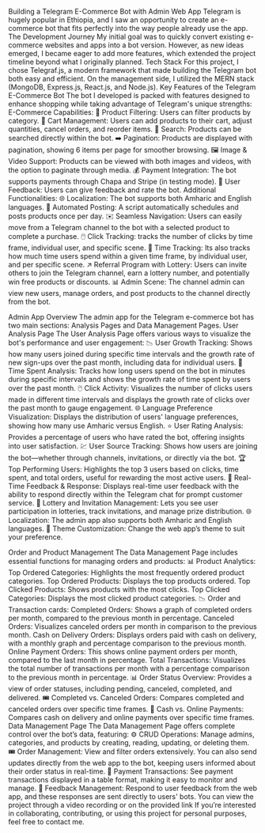 Building a Telegram E-Commerce Bot with Admin Web App
Telegram is hugely popular in Ethiopia, and I saw an opportunity to create an e-commerce bot that fits perfectly into the way people already use the app.
The Development Journey
My initial goal was to quickly convert existing e-commerce websites and apps into a bot version. However, as new ideas emerged, I became eager to add more features, which extended the project timeline beyond what I originally planned.
Tech Stack
For this project, I chose Telegraf.js, a modern framework that made building the Telegram bot both easy and efficient.
On the management side, I utilized the MERN stack (MongoDB, Express.js, React.js, and Node.js).
Key Features of the Telegram E-Commerce Bot
The bot I developed is packed with features designed to enhance shopping while taking advantage of Telegram's unique strengths:
E-Commerce Capabilities:
            🔸 Product Filtering: Users can filter products by category.
🛒 Cart Management: Users can add products to their cart, adjust quantities, cancel                 orders, and reorder items.
🔎 Search: Products can be searched directly within the bot.
➡️ Pagination: Products are displayed with pagination, showing 6 items per page for smoother browsing.
🖼️ Image & Video Support: Products can be viewed with both images and videos, with the option to paginate through media.
💰 Payment Integration: The bot supports payments through Chapa and Stripe (in testing mode).
📧 User Feedback: Users can give feedback and rate the bot.
Additional Functionalities:
🌐 Localization: The bot supports both Amharic and English languages.
📢 Automated Posting: A script automatically schedules and posts products once per day.
✉️ Seamless Navigation: Users can easily move from a Telegram channel to the bot with a selected product to complete a purchase.
🖱️ Click Tracking: tracks the number of clicks by time frame, individual user, and specific scene.
🧭 Time Tracking: Its also tracks how much time users spend within a given time frame, by individual user, and per specific scene.
↗️ Referral Program with Lottery: Users can invite others to join the Telegram channel, earn a lottery number, and potentially win free products or discounts.
📊 Admin Scene: The channel admin can view new users, manage orders, and post products to the channel directly from the bot.

Admin App Overview
The admin app for the Telegram e-commerce bot has two main sections: Analysis Pages and Data Management Pages.
User Analysis Page
The User Analysis Page offers various ways to visualize the bot's performance and user engagement:
📉 User Growth Tracking: Shows how many users joined during specific time intervals and the growth rate of new sign-ups over the past month, including data for individual users.
🧭 Time Spent Analysis: Tracks how long users spend on the bot in minutes during specific intervals and shows the growth rate of time spent by users over the past month.
🖱️ Click Activity: Visualizes the number of clicks users made in different time intervals and displays the growth rate of clicks over the past month to gauge engagement.
🌐 Language Preference Visualization: Displays the distribution of users' language preferences, showing how many use Amharic versus English.
⭐️ User Rating Analysis: Provides a percentage of users who have rated the bot, offering insights into user satisfaction.
💹 User Source Tracking: Shows how users are joining the bot—whether through channels, invitations, or directly via the bot.
🏆 Top Performing Users: Highlights the top 3 users based on clicks, time spent, and total orders, useful for rewarding the most active users.
🔔 Real-Time Feedback & Response: Displays real-time user feedback with the ability to respond directly within the Telegram chat for prompt customer service.
🎁 Lottery and Invitation Management: Lets you see user participation in lotteries, track invitations, and manage prize distribution.
🌐 Localization: The admin app also supports both Amharic and English languages.
🎨 Theme Customization: Change the web app’s theme to suit your preference.

Order and Product Management
The Data Management Page includes essential functions for managing orders and products:
📊 Product Analytics:
Top Ordered Categories: Highlights the most frequently ordered product categories.
Top Ordered Products: Displays the top products ordered.
Top Clicked Products: Shows products with the most clicks.
Top Clicked Categories: Displays the most clicked product categories.
📉 Order and Transaction cards:
Completed Orders: Shows a graph of completed orders per month, compared to the previous month in percentage.
Canceled Orders: Visualizes canceled orders per month in comparison to the previous month.
Cash on Delivery Orders: Displays orders paid with cash on delivery, with a monthly graph and percentage comparison to the previous month.
Online Payment Orders: This shows online payment orders per month, compared to the last month in percentage.
Total Transactions: Visualizes the total number of transactions per month with a percentage comparison to the previous month in percentage.
📊 Order Status Overview: Provides a view of order statuses, including pending, canceled, completed, and delivered.
🎟️ Completed vs. Canceled Orders: Compares completed and canceled orders over specific time frames.
📼 Cash vs. Online Payments: Compares cash on delivery and online payments over specific time frames.
Data Management Page
The Data Management Page offers complete control over the bot’s data, featuring:
⚙️ CRUD Operations: Manage admins, categories, and products by creating, reading, updating, or deleting them.
🎟️ Order Management: View and filter orders extensively. You can also send updates directly from the web app to the bot, keeping users informed about their order status in real-time.
📼 Payment Transactions: See payment transactions displayed in a table format, making it easy to monitor and manage.
🔔 Feedback Management: Respond to user feedback from the web app, and these responses are sent directly to users' bots.
You can view the project through a video recording or on the provided link
If you’re interested in collaborating, contributing, or using this project for personal purposes, feel free to contact me.



